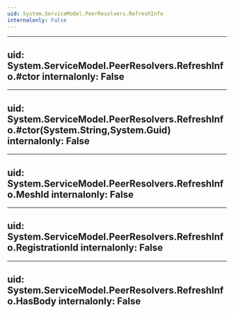 ```yaml
---
uid: System.ServiceModel.PeerResolvers.RefreshInfo
internalonly: False
---
```


---
uid: System.ServiceModel.PeerResolvers.RefreshInfo.#ctor
internalonly: False
---

---
uid: System.ServiceModel.PeerResolvers.RefreshInfo.#ctor(System.String,System.Guid)
internalonly: False
---

---
uid: System.ServiceModel.PeerResolvers.RefreshInfo.MeshId
internalonly: False
---

---
uid: System.ServiceModel.PeerResolvers.RefreshInfo.RegistrationId
internalonly: False
---

---
uid: System.ServiceModel.PeerResolvers.RefreshInfo.HasBody
internalonly: False
---
